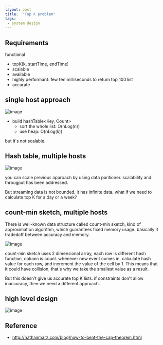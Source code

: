 ```yaml
---
layout: post
title:  "Top K problem"
tags:
 - system design
---
```


## Requirements
functional
- topK(k, startTime, endTime)
- scalable
- available
- highly performant: few ten milliseconds to return top 100 list
- accurate

## single host approach
![image](https://user-images.githubusercontent.com/900639/122692932-788e2280-d1ec-11eb-9cfb-0249ec71d401.png)

- build hashTable<Key, Count> 
  - sort the whole list: O(nLog(n))
  - use heap: O(nLog(k))

but it's not scalable.

## Hash table, multiple hosts
![image](https://user-images.githubusercontent.com/900639/122692782-d5d5a400-d1eb-11eb-9bf4-00d09955517a.png)

you can scale previous approach by using data paritioner. scalability and througput has been addressed.

But streaming data is not bounded. It has infinite data. what if we need to calculate top K for a day or a week?

## count-min sketch, multiple hosts
There is well-known data structure called count-min sketch, kind of approximation algorithm, which guarantees fixed memory usage. basically it tradedoff between accuracy and memory. 

![image](https://user-images.githubusercontent.com/900639/122708501-2c090e00-d211-11eb-93de-435e82166873.png)


count-min sketch uses 2 dimensional array, each row is different hash function, column is count. whenever new event comes in, calculate hash value for each row, and increment the value of the cell by 1. This means that it could have collision, that's why we take the smallest value as a result.

But this doesn't give us accurate top K lists. if constraints don't allow inaccuracy, then we need a different approach.

## high level design

![image](https://user-images.githubusercontent.com/900639/122709631-80ad8880-d213-11eb-8601-41b433e54634.png)





## Reference
- http://nathanmarz.com/blog/how-to-beat-the-cap-theorem.html





